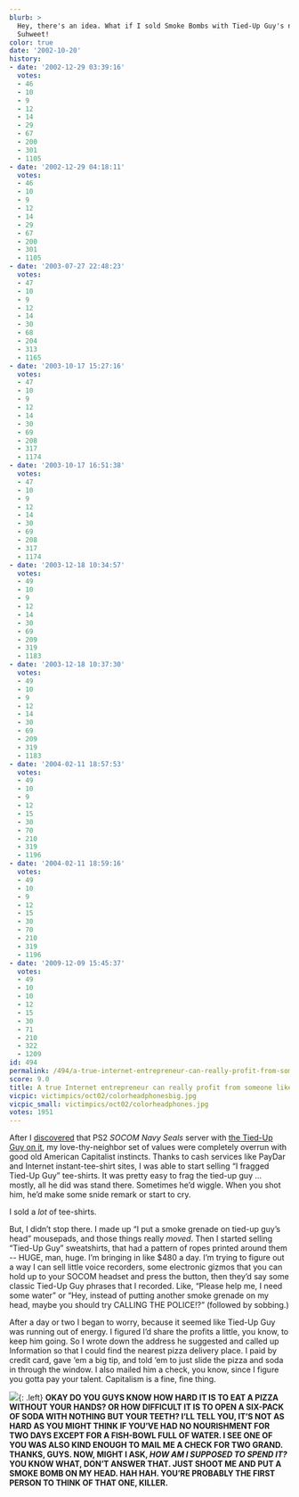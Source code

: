 ```yaml
---
blurb: >
  Hey, there's an idea. What if I sold Smoke Bombs with Tied-Up Guy's name on them?
  Suhweet!
color: true
date: '2002-10-20'
history:
- date: '2002-12-29 03:39:16'
  votes:
  - 46
  - 10
  - 9
  - 12
  - 14
  - 29
  - 67
  - 200
  - 301
  - 1105
- date: '2002-12-29 04:18:11'
  votes:
  - 46
  - 10
  - 9
  - 12
  - 14
  - 29
  - 67
  - 200
  - 301
  - 1105
- date: '2003-07-27 22:48:23'
  votes:
  - 47
  - 10
  - 9
  - 12
  - 14
  - 30
  - 68
  - 204
  - 313
  - 1165
- date: '2003-10-17 15:27:16'
  votes:
  - 47
  - 10
  - 9
  - 12
  - 14
  - 30
  - 69
  - 208
  - 317
  - 1174
- date: '2003-10-17 16:51:38'
  votes:
  - 47
  - 10
  - 9
  - 12
  - 14
  - 30
  - 69
  - 208
  - 317
  - 1174
- date: '2003-12-18 10:34:57'
  votes:
  - 49
  - 10
  - 9
  - 12
  - 14
  - 30
  - 69
  - 209
  - 319
  - 1183
- date: '2003-12-18 10:37:30'
  votes:
  - 49
  - 10
  - 9
  - 12
  - 14
  - 30
  - 69
  - 209
  - 319
  - 1183
- date: '2004-02-11 18:57:53'
  votes:
  - 49
  - 10
  - 9
  - 12
  - 15
  - 30
  - 70
  - 210
  - 319
  - 1196
- date: '2004-02-11 18:59:16'
  votes:
  - 49
  - 10
  - 9
  - 12
  - 15
  - 30
  - 70
  - 210
  - 319
  - 1196
- date: '2009-12-09 15:45:37'
  votes:
  - 49
  - 10
  - 10
  - 12
  - 15
  - 30
  - 71
  - 210
  - 322
  - 1209
id: 494
permalink: /494/a-true-internet-entrepreneur-can-really-profit-from-someone-like-tiedup-guy/
score: 9.0
title: A true Internet entrepreneur can really profit from someone like ‘Tied-Up Guy.’
vicpic: victimpics/oct02/colorheadphonesbig.jpg
vicpic_small: victimpics/oct02/colorheadphones.jpg
votes: 1951
---
```


After I [discovered](%ARTICLE[487]%) that PS2 *SOCOM Navy Seals*
server with [the Tied-Up Guy on it](%ARTICLE[486]%), my
love-thy-neighbor set of values were completely overrun with good old
American Capitalist instincts. Thanks to cash services like PayDar and
Internet instant-tee-shirt sites, I was able to start selling “I fragged
Tied-Up Guy” tee-shirts. It was pretty easy to frag the tied-up guy ...
mostly, all he did was stand there. Sometimes he’d wiggle. When you shot
him, he’d make some snide remark or start to cry.

I sold a *lot* of tee-shirts.

But, I didn’t stop there. I made up “I put a smoke grenade on tied-up
guy’s head” mousepads, and those things really *moved*. Then I started
selling “Tied-Up Guy” sweatshirts, that had a pattern of ropes printed
around them -- HUGE, man, huge. I’m bringing in like $480 a day. I’m
trying to figure out a way I can sell little voice recorders, some
electronic gizmos that you can hold up to your SOCOM headset and press
the button, then they’d say some classic Tied-Up Guy phrases that I
recorded. Like, “Please help me, I need some water” or “Hey, instead of
putting another smoke grenade on my head, maybe you should try CALLING
THE POLICE!?” (followed by sobbing.)

After a day or two I began to worry, because it seemed like Tied-Up Guy
was running out of energy. I figured I’d share the profits a little, you
know, to keep him going. So I wrote down the address he suggested and
called up Information so that I could find the nearest pizza delivery
place. I paid by credit card, gave ‘em a big tip, and told ‘em to just
slide the pizza and soda in through the window. I also mailed him a
check, you know, since I figure you gotta pay your talent. Capitalism is
a fine, fine thing.

[![](img/victimpics/oct02/colortiedup.jpg)](%ARTICLE[486]%){: .left} **OKAY
DO YOU GUYS KNOW HOW HARD IT IS TO EAT A PIZZA WITHOUT YOUR HANDS? OR
HOW DIFFICULT IT IS TO OPEN A SIX-PACK OF SODA WITH NOTHING BUT YOUR
TEETH? I’LL TELL YOU, IT’S NOT AS HARD AS YOU MIGHT THINK IF YOU’VE HAD
NO NOURISHMENT FOR TWO DAYS EXCEPT FOR A FISH-BOWL FULL OF WATER. I SEE
ONE OF YOU WAS ALSO KIND ENOUGH TO MAIL ME A CHECK FOR TWO GRAND.
THANKS, GUYS. NOW, MIGHT I ASK, *HOW AM I SUPPOSED TO SPEND IT?* YOU
KNOW WHAT, DON’T ANSWER THAT. JUST SHOOT ME AND PUT A SMOKE BOMB ON MY
HEAD. HAH HAH. YOU’RE PROBABLY THE FIRST PERSON TO THINK OF THAT ONE,
KILLER.**
